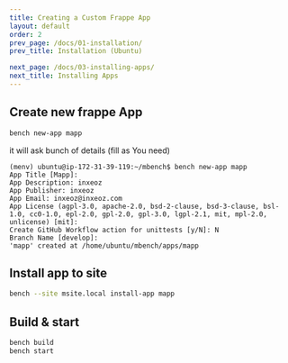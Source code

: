 ```yaml
---
title: Creating a Custom Frappe App
layout: default
order: 2
prev_page: /docs/01-installation/
prev_title: Installation (Ubuntu)

next_page: /docs/03-installing-apps/
next_title: Installing Apps
---
```



##  Create new frappe App

```bash
bench new-app mapp
```
it will ask bunch of details (fill as You need)
```
(menv) ubuntu@ip-172-31-39-119:~/mbench$ bench new-app mapp
App Title [Mapp]:
App Description: inxeoz
App Publisher: inxeoz
App Email: inxeoz@inxeoz.com
App License (agpl-3.0, apache-2.0, bsd-2-clause, bsd-3-clause, bsl-1.0, cc0-1.0, epl-2.0, gpl-2.0, gpl-3.0, lgpl-2.1, mit, mpl-2.0, unlicense) [mit]:
Create GitHub Workflow action for unittests [y/N]: N
Branch Name [develop]:
'mapp' created at /home/ubuntu/mbench/apps/mapp
```


## Install app to site
```bash
bench --site msite.local install-app mapp
```

## Build & start
```bash
bench build
bench start
```
